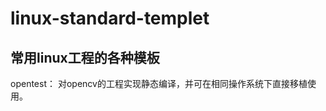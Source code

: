 # linux-standard-templet
## 常用linux工程的各种模板       
opentest： 对opencv的工程实现静态编译，并可在相同操作系统下直接移植使用。        
